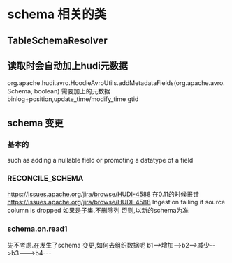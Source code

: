 # schema 相关的类
## TableSchemaResolver


## 读取时会自动加上hudi元数据
org.apache.hudi.avro.HoodieAvroUtils.addMetadataFields(org.apache.avro.Schema, boolean)
需要加上的元数据
binlog+position,update_time/modify_time 
gtid


## schema 变更
### 基本的
such as adding a nullable field or promoting a datatype of a field
### RECONCILE_SCHEMA
https://issues.apache.org/jira/browse/HUDI-4588
在0.11的时候报错
https://issues.apache.org/jira/browse/HUDI-4588
Ingestion failing if source column is dropped
如果是子集,不删除列  否则,以新的schema为准
### schema.on.read1 
先不考虑.在发生了schema 变更,如何去组织数据呢
b1-->增加-->b2-->减少-->b3--->b4---


